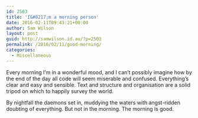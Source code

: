 ```yaml
---
id: 2503
title: 'I&#8217;m a morning person'
date: 2016-02-11T09:43:21+00:00
author: Sam Wilson
layout: post
guid: http://samwilson.id.au/?p=2503
permalink: /2016/02/11/good-morning/
categories:
  - Miscellaneous
---
```

Every morning I&#8217;m in a wonderful mood, and I can&#8217;t possibly imagine how by the end of the day all code will seem miserable and confused. Everything&#8217;s clear and easy and sensible. Text and structure and organisation are a solid tripod on which to happily survey the world.

By nightfall the daemons set in, muddying the waters with angst-ridden doubting of everything. But not in the morning. The morning is good.